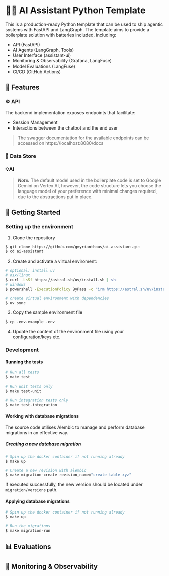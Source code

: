 # 🤖💬 AI Assistant Python Template
This is a production-ready Python template that can be used to ship agentic systems with FastAPI
and LangGraph. The template aims to provide a boilerplate solution with batteries included, 
including:
- API (FastAPI)
- AI Agents (LangGraph, Tools)
- User Interface (assistant-ui)
- Monitoring & Observability (Grafana, LangFuse)
- Model Evaluations (LangFuse)
- CI/CD (GitHub Actions)


## 🌟 Features

### ⚙️ API
The backend implementation exposes endpoints that facilitate:
- Session Management 
- Interactions between the chatbot and the end user 

> The swagger documentation for the available endpoints can be accessed on 
> https://localhost:8080/docs

### 💾 Data Store


### 💡AI


> **_Note:_**  The default model used in the boilerplate code is set to Google Gemini on Vertex AI,
> however, the code structure lets you choose the language model of your preference with minimal 
> changes required, due to the abstractions put in place.

## 🚀 Getting Started

### Setting up the environment

1. Clone the repository
```bash
$ git clone https://github.com/gmyrianthous/ai-assistant.git
$ cd ai-assistant
```

2. Create and activate a virtual enviroment:
```bash
# optional: install uv
# osx/linux
$ curl -LsSf https://astral.sh/uv/install.sh | sh
# windows
$ powershell -ExecutionPolicy ByPass -c "irm https://astral.sh/uv/install.ps1 | iex"

# create virtual environment with dependencies
$ uv sync
```

3. Copy the sample environment file
```bash
$ cp .env.example .env
```

4. Update the content of the environment file using your configuration/keys etc. 

### Development

#### Running the tests

```bash
# Run all tests
$ make test

# Run unit tests only
$ make test-unit

# Run integration tests only
$ make test-integration
```

#### Working with database migrations
The source code utilises Alembic to manage and perform database migrations in an effective way. 

##### Creating a new database migration

```bash
# Spin up the docker container if not running already
$ make up

# Create a new revision with alembic
$ make migration-create revision_name="create table xyz"
```
If executed successfully, the new version should be located under `migration/versions` path. 

#### Applying database migrations

```bash
# Spin up the docker container if not running already
$ make up

# Run the migrations
$ make migration-run
```

## 📊 Evaluations


## 🔎 Monitoring & Observability

